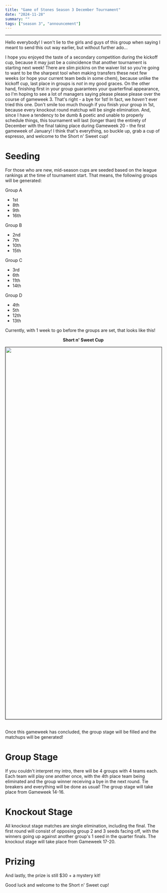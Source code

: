 ```yaml
---
title: "Game of Stones Season 3 December Tournament"
date: "2024-11-28"
summary: ""
tags: ["season 3", "announcement"]
---
```


<style>
table, th, td {
    table-layout: fixed;
    border-collapse: collapse;
    border: 1px solid;
    padding: 0.5rem;
    margin-left: auto;
    margin-right: auto;
}
.center-bold {
    text-align: center;
    font-weight: bold;
}
img {
  display: block;
  margin-left: auto;
  margin-right: auto;
  border: 1px solid;
}
</style>

---

Hello everybody! I won't lie to the girls and guys of this group when saying I meant to send this out way earlier, but without further ado... 

I hope you enjoyed the taste of a secondary competition during the kickoff cup, because it may just be a coincidence that another tournament is starting next week! There are slim pickins on the waiver list so you're going to want to be the sharpest tool when making transfers these next few weeks (or hope your current team beds in some chem), because unlike the kickoff cup, last place in groups is *not* in my good graces. On the other hand, finishing first in your group guarantees your quarterfinal appearance, so I'm hoping to see a lot of managers saying please please please over the course of gameweek 3. That's right - a bye for 1st! In fact, we *haven't* ever tried this one. Don't smile too much though if you finish your group in 1st, because every knockout round matchup will be single elimination. And, since I have a tendency to be dumb & poetic and unable to properly schedule things, this tournament will last (longer than) the entirety of December with the final taking place during Gameweek 20 - the first gameweek of January! I think that's everything, so buckle up, grab a cup of espresso, and welcome to the Short n' Sweet cup!

# Seeding

For those who are new, mid-season cups are seeded based on the league rankings at the time of tournament start. That means, the following groups will be generated:

Group A
- 1st
- 8th
- 9th
- 16th

Group B
- 2nd
- 7th
- 10th
- 15th

Group C
- 3rd
- 6th
- 11th
- 14th

Group D
- 4th
- 5th
- 12th
- 13th

Currently, with 1 week to go before the groups are set, that looks like this!

<p class="center-bold">Short n' Sweet Cup</p>
<img src="/images/season-3/season-3-wu/13/bracket.png" width="1200vh" height="auto">
<br/>

Once this gameweek has concluded, the group stage will be filled and the matchups will be generated!

# Group Stage

If you couldn't interpret my intro, there will be 4 groups with 4 teams each. Each team will play one another once, with the 4th place team being eliminated and the group winner receiving a bye in the next round. Tie breakers and everything will be done as usual! The group stage will take place from Gameweek 14-16.

# Knockout Stage

All knockout stage matches are single elimination, including the final. The first round will consist of opposing group 2 and 3 seeds facing off, with the winners going up against another group's 1 seed in the quarter finals. The knockout stage will take place from Gameweek 17-20.

# Prizing

And lastly, the prize is still $30 + a mystery kit!

Good luck and welcome to the Short n' Sweet cup!